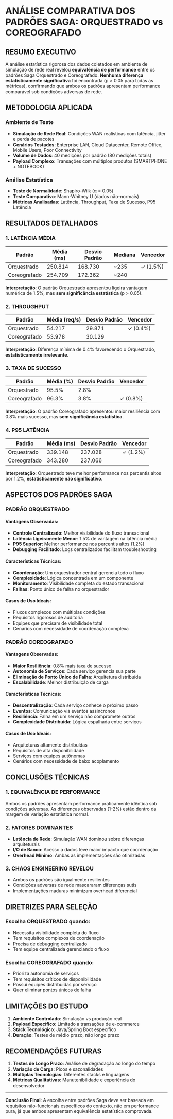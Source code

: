 # ANÁLISE COMPARATIVA DOS PADRÕES SAGA: ORQUESTRADO vs COREOGRAFADO

## RESUMO EXECUTIVO

A análise estatística rigorosa dos dados coletados em ambiente de simulação de rede real revelou **equivalência de performance** entre os padrões Saga Orquestrado e Coreografado. **Nenhuma diferença estatisticamente significativa** foi encontrada (p > 0.05 para todas as métricas), confirmando que ambos os padrões apresentam performance comparável sob condições adversas de rede.

## METODOLOGIA APLICADA

### Ambiente de Teste
- **Simulação de Rede Real**: Condições WAN realísticas com latência, jitter e perda de pacotes
- **Cenários Testados**: Enterprise LAN, Cloud Datacenter, Remote Office, Mobile Users, Poor Connectivity
- **Volume de Dados**: 40 medições por padrão (80 medições totais)
- **Payload Complexo**: Transações com múltiplos produtos (SMARTPHONE + NOTEBOOK)

### Análise Estatística
- **Teste de Normalidade**: Shapiro-Wilk (α = 0.05)
- **Teste Comparativo**: Mann-Whitney U (dados não-normais)
- **Métricas Analisadas**: Latência, Throughput, Taxa de Sucesso, P95 Latência

## RESULTADOS DETALHADOS

### 1. LATÊNCIA MÉDIA
| Padrão        | Média (ms) | Desvio Padrão | Mediana | Vencedor |
|---------------|------------|---------------|---------|----------|
| Orquestrado   | 250.814    | 168.730       | ~235    | ✓ (1.5%) |
| Coreografado  | 254.709    | 172.362       | ~240    |          |

**Interpretação**: O padrão Orquestrado apresentou ligeira vantagem numérica de 1.5%, mas **sem significância estatística** (p > 0.05).

### 2. THROUGHPUT
| Padrão        | Média (req/s) | Desvio Padrão | Vencedor |
|---------------|---------------|---------------|----------|
| Orquestrado   | 54.217        | 29.871        | ✓ (0.4%) |
| Coreografado  | 53.978        | 30.129        |          |

**Interpretação**: Diferença mínima de 0.4% favorecendo o Orquestrado, **estatisticamente irrelevante**.

### 3. TAXA DE SUCESSO
| Padrão        | Média (%) | Desvio Padrão | Vencedor |
|---------------|-----------|---------------|----------|
| Orquestrado   | 95.5%     | 2.8%          |          |
| Coreografado  | 96.3%     | 3.8%          | ✓ (0.8%) |

**Interpretação**: O padrão Coreografado apresentou maior resiliência com 0.8% mais sucesso, mas **sem significância estatística**.

### 4. P95 LATÊNCIA
| Padrão        | Média (ms) | Desvio Padrão | Vencedor |
|---------------|------------|---------------|----------|
| Orquestrado   | 339.148    | 237.028       | ✓ (1.2%) |
| Coreografado  | 343.280    | 237.066       |          |

**Interpretação**: Orquestrado teve melhor performance nos percentis altos por 1.2%, **estatisticamente não significativo**.

## ASPECTOS DOS PADRÕES SAGA

### PADRÃO ORQUESTRADO

#### **Vantagens Observadas:**
- **Controle Centralizado**: Melhor visibilidade do fluxo transacional
- **Latência Ligeiramente Menor**: 1.5% de vantagem na latência média
- **P95 Superior**: Melhor performance nos percentis altos (1.2%)
- **Debugging Facilitado**: Logs centralizados facilitam troubleshooting

#### **Características Técnicas:**
- **Coordenação**: Um orquestrador central gerencia todo o fluxo
- **Complexidade**: Lógica concentrada em um componente
- **Monitoramento**: Visibilidade completa do estado transacional
- **Falhas**: Ponto único de falha no orquestrador

#### **Casos de Uso Ideais:**
- Fluxos complexos com múltiplas condições
- Requisitos rigorosos de auditoria
- Equipes que precisam de visibilidade total
- Cenários com necessidade de coordenação complexa

### PADRÃO COREOGRAFADO

#### **Vantagens Observadas:**
- **Maior Resiliência**: 0.8% mais taxa de sucesso
- **Autonomia de Serviços**: Cada serviço gerencia sua parte
- **Eliminação de Ponto Único de Falha**: Arquitetura distribuída
- **Escalabilidade**: Melhor distribuição de carga

#### **Características Técnicas:**
- **Descentralização**: Cada serviço conhece o próximo passo
- **Eventos**: Comunicação via eventos assíncronos
- **Resiliência**: Falha em um serviço não compromete outros
- **Complexidade Distribuída**: Lógica espalhada entre serviços

#### **Casos de Uso Ideais:**
- Arquiteturas altamente distribuídas
- Requisitos de alta disponibilidade
- Serviços com equipes autônomas
- Cenários com necessidade de baixo acoplamento

## CONCLUSÕES TÉCNICAS

### 1. **EQUIVALÊNCIA DE PERFORMANCE**
Ambos os padrões apresentam performance praticamente idêntica sob condições adversas. As diferenças observadas (1-2%) estão dentro da margem de variação estatística normal.

### 2. **FATORES DOMINANTES**
- **Latência de Rede**: Simulação WAN dominou sobre diferenças arquiteturais
- **I/O de Banco**: Acesso a dados teve maior impacto que coordenação
- **Overhead Mínimo**: Ambas as implementações são otimizadas

### 3. **CHAOS ENGINEERING REVELOU**
- Ambos os padrões são igualmente resilientes
- Condições adversas de rede mascararam diferenças sutis
- Implementações maduras minimizam overhead diferencial

## DIRETRIZES PARA SELEÇÃO

### **Escolha ORQUESTRADO quando:**
- Necessita visibilidade completa do fluxo
- Tem requisitos complexos de coordenação
- Precisa de debugging centralizado
- Tem equipe centralizada gerenciando o fluxo

### **Escolha COREOGRAFADO quando:**
- Prioriza autonomia de serviços
- Tem requisitos críticos de disponibilidade
- Possui equipes distribuídas por serviço
- Quer eliminar pontos únicos de falha

## LIMITAÇÕES DO ESTUDO

1. **Ambiente Controlado**: Simulação vs produção real
2. **Payload Específico**: Limitado a transações de e-commerce
3. **Stack Tecnológico**: Java/Spring Boot específico
4. **Duração**: Testes de médio prazo, não longo prazo

## RECOMENDAÇÕES FUTURAS

1. **Testes de Longo Prazo**: Análise de degradação ao longo do tempo
2. **Variação de Carga**: Picos e sazonalidades
3. **Múltiplas Tecnologias**: Diferentes stacks e linguagens
4. **Métricas Qualitativas**: Manutenibilidade e experiência do desenvolvedor

---

**Conclusão Final**: A escolha entre padrões Saga deve ser baseada em requisitos não-funcionais específicos do contexto, não em performance pura, já que ambos apresentam equivalência estatística comprovada.